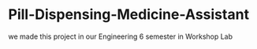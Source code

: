 # Pill-Dispensing-Medicine-Assistant
 we made this project in our Engineering 6 semester in Workshop Lab 
